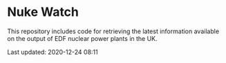 # Nuke Watch

This repository includes code for retrieving the latest information available on the output of EDF nuclear power plants in the UK.

Last updated: 2020-12-24 08:11